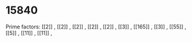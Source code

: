 # 15840

Prime factors: [[2]] , [[2]] , [[2]] , [[2]] , [[2]] , [[3]] , [[165]] , [[3]] , [[55]] , [[5]] , [[11]] , [[11]] , 